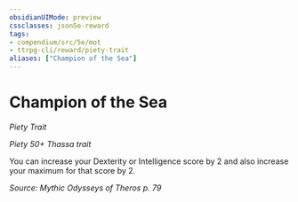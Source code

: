 ```yaml
---
obsidianUIMode: preview
cssclasses: json5e-reward
tags:
- compendium/src/5e/mot
- ttrpg-cli/reward/piety-trait
aliases: ["Champion of the Sea"]
---
```

# Champion of the Sea
*Piety Trait*  

*Piety 50+ Thassa trait*

You can increase your Dexterity or Intelligence score by 2 and also increase your maximum for that score by 2.

*Source: Mythic Odysseys of Theros p. 79*